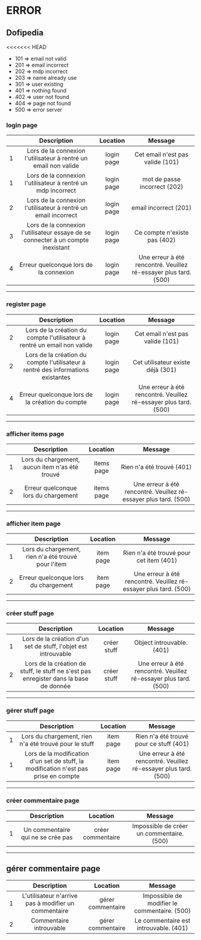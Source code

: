 # ERROR
## Dofipedia

<<<<<<< HEAD
* 101 => email not valid
* 201 => email incorrect
* 202 => mdp incorrect
* 203 => name already use
* 301 => user existing
* 401 => nothing found
* 402 => user not found
* 404 => page not found
* 500 => error server

### login page

|   |                                   Description                                    |  Location  |                             Message                              |
|---|:--------------------------------------------------------------------------------:|:----------:|:----------------------------------------------------------------:|
| 1 |         Lors de la connexion l'utilisateur à rentré un email non valide          | login page |                 Cet email n'est pas valide (101)                 |
| 1 |           Lors de la connexion l'utilisateur à rentré un mdp incorrect           | login page |                   mot de passe incorrect (202)                   |
| 2 |          Lors de la connexion l'utilisateur à rentré un email incorrect          | login page |                      email incorrect (201)                       |
| 3 | Lors de la connexion l'utilisateur essaye de se connecter à un compte inexistant | login page |                   Ce compte n'existe pas (402)                   |
| 4 |                      Erreur quelconque lors de la connexion                      | login page | Une erreur à été rencontré. Veuillez ré-essayer plus tard. (500) |

---

### register page

|   |                                   Description                                    |  Location  |                             Message                              |
|---|:--------------------------------------------------------------------------------:|:----------:|:----------------------------------------------------------------:|
| 2 |     Lors de la création du compte l'utilisateur à rentré un email non valide     | login page |                 Cet email n'est pas valide (101)                 |
| 2 | Lors de la création du compte l'utilisateur à rentré des informations existantes | login page |                Cet utilisateur existe déjà (301)                 |
| 4 |                 Erreur quelconque lors de la création du compte                  | login page | Une erreur à été rencontré. Veuillez ré-essayer plus tard. (500) |

---

### afficher items page

|   |                  Description                   |  Location  |                             Message                              |
|---|:----------------------------------------------:|:----------:|:----------------------------------------------------------------:|
| 1 | Lors du chargement, aucun item n'as été trouvé | items page |                    Rien n'a été trouvé (401)                     |
| 2 |      Erreur quelconque lors du chargement      | items page | Une erreur à été rencontré. Veuillez ré-essayer plus tard. (500) |

---

### afficher item page

|   |                     Description                     | Location  |                             Message                              |
|---|:---------------------------------------------------:|:---------:|:----------------------------------------------------------------:|
| 1 | Lors du chargement, rien n'a été trouvé pour l'item | item page |             Rien n'a été trouvé pour cet item (401)              |
| 2 |        Erreur quelconque lors du chargement         | item page | Une erreur à été rencontré. Veuillez ré-essayer plus tard. (500) |

---

### créer stuff page

|   |                                      Description                                      |  Location   |                             Message                              |
|---|:-------------------------------------------------------------------------------------:|:-----------:|:----------------------------------------------------------------:|
| 1 |            Lors de la création d'un set de stuff, l'objet est introuvable             | créer stuff |                    Object introuvable. (401)                     |
| 2 | Lors de la création de stuff, le stuff ne s'est pas enregister dans la base de donnée | créer stuff | Une erreur à été rencontré. Veuillez ré-essayer plus tard. (500) |

---

### gérer stuff page

|   |                                     Description                                      | Location  |                             Message                              |
|---|:------------------------------------------------------------------------------------:|:---------:|:----------------------------------------------------------------:|
| 1 |                Lors du chargement, rien n'a été trouvé pour le stuff                 | item page |             Rien n'a été trouvé pour ce stuff (401)              |
| 1 | Lors de la modification d'un set de stuff, la modification n'est pas prise en compte | item page | Une erreur à été rencontré. Veuillez ré-essayer plus tard. (500) |

---

### créer commentaire page


|   |             Description             |             Location              |                   Message                   |
|---|:-----------------------------------:|:---------------------------------:|:-------------------------------------------:|
| 1 |  Un commentaire qui ne se crée pas  |         créer commentaire         |  Impossible de créer un commentaire. (500)  |

---

## gérer commentaire page


|   |                     Description                      |             Location              |                   Message                    |
|---|:----------------------------------------------------:|:---------------------------------:|:--------------------------------------------:|
| 1 | L'utilisateur n'arrive pas à modifier un commentaire |         gérer commentaire         | Impossible de modifier le commentaire. (500) |
| 2 |               Commentaire introuvable                |         gérer commentaire         |    Le commentaire est introuvable. (401)     |
